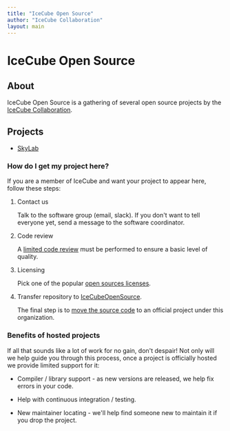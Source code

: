 ```yaml
---
title: "IceCube Open Source"
author: "IceCube Collaboration"
layout: main
---
```


# IceCube Open Source

## About

IceCube Open Source is a gathering of several open source projects
by the [IceCube Collaboration].

## Projects

* [SkyLab](https://github.com/IceCubeOpenSource/skylab)

### How do I get my project here?

If you are a member of IceCube and want your project to appear here,
follow these steps:

1. Contact us

   Talk to the software group (email, slack).  If you don't want to
   tell everyone yet, send a message to the software coordinator.

1. Code review

   A [limited code review](code_review.html) must be performed to ensure
   a basic level of quality.

1. Licensing

   Pick one of the popular [open sources licenses](https://choosealicense.com/).

1. Transfer repository to [IceCubeOpenSource].

   The final step is to [move the source code](transfer.html) to an
   official project under this organization.

### Benefits of hosted projects

If all that sounds like a lot of work for no gain, don't despair!
Not only will we help guide you through this process, once a project
is officially hosted we provide limited support for it:

* Compiler / library support - as new versions are released, we help fix
  errors in your code.

* Help with continuous integration / testing.

* New maintainer locating - we'll help find someone new to maintain it
  if you drop the project.

[IceCube Collaboration]: https://icecube.wisc.edu

[IceCubeOpenSource]: https://github.com/IceCubeOpenSource
